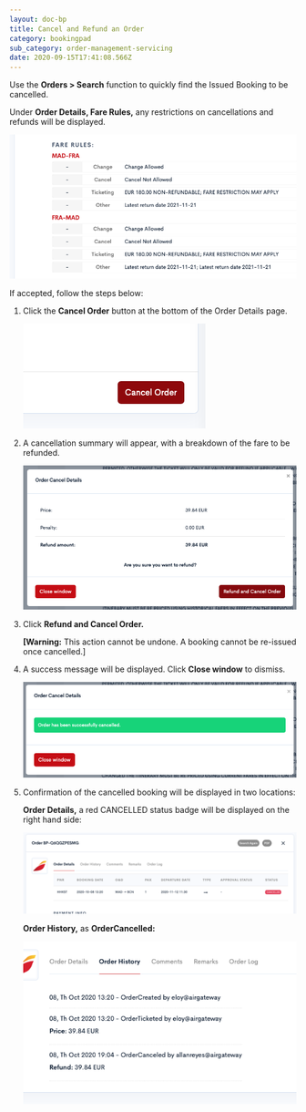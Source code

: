 ```yaml
---
layout: doc-bp
title: Cancel and Refund an Order
category: bookingpad
sub_category: order-management-servicing
date: 2020-09-15T17:41:08.566Z
---
```

Use the **Orders > Search** function to quickly find the Issued Booking to be cancelled.

Under **Order Details, Fare Rules,** any restrictions on cancellations and refunds will be displayed.

![](/assets/uploads/bp-farerules-cancel.png)

If accepted, follow the steps below:

1. Click the **Cancel Order** button at the bottom of the Order Details page.

      ![](/assets/uploads/bp-cancel-order-btn.png)

2. A cancellation summary will appear, with a breakdown of the fare to be refunded.

   ![](/assets/uploads/bp-order-cancel-details.png)

3. Click **Refund and Cancel Order.**

   **[Warning:** This action cannot be undone. A booking cannot be re-issued once cancelled.]
4. A success message will be displayed. Click **Close window** to dismiss.

   ![](/assets/uploads/bp-order-cancel-confirmation.png)

5. Confirmation of the cancelled booking will be displayed in two locations:

   **Order Details,** a red CANCELLED status badge will be displayed on the right hand side:

   ![](/assets/uploads/bp-order-details-cancelled.png)

   **Order History,** as **OrderCancelled:**

   ![](/assets/uploads/bp-order-history-cancelled.png)